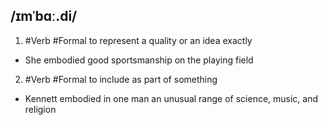 ## /ɪmˈbɑː.di/ 
1. #Verb #Formal
to represent a quality or an idea exactly

- She embodied good sportsmanship on the playing field

2. #Verb #Formal
to include as part of something

- Kennett embodied in one man an unusual range of science, music, and religion